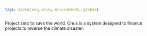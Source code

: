 ```yaml
---
tags: [solution, onus, environment, global]
---
```


Project zero to save the world. Onus is a system designed to finance projects to reverse the climate disaster.